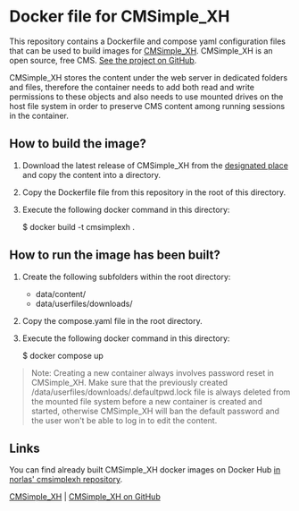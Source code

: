 # Docker file for CMSimple_XH

This repository contains a Dockerfile and compose yaml configuration files that can be used to build images for [CMSimple_XH](https://www.cmsimple-xh.org). CMSimple_XH is an open source, free CMS. [See the project on GitHub](https://www.cmsimple-xh.org).

CMSimple_XH stores the content under the web server in dedicated folders and files, therefore the container needs to add both read and write permissions to these objects and also needs to use mounted drives on the host file system in order to preserve CMS content among running sessions in the container.

## How to build the image?

1. Download the latest release of CMSimple_XH from the [designated place](https://github.com/cmsimple-xh/cmsimple-xh/releases) and copy the content into a directory.
2. Copy the Dockerfile file from this repository in the root of this directory.
3. Execute the following docker command in this directory:

    $ docker build -t cmsimplexh .

## How to run the image has been built?

1. Create the following subfolders within the root directory:
    * data/content/
    * data/userfiles/downloads/
2. Copy the compose.yaml file in the root directory.
3. Execute the following docker command in this directory:

    $ docker compose up

> Note: Creating a new container always involves password reset in CMSimple_XH. Make sure that the previously created /data/userfiles/downloads/.defaultpwd.lock file is always deleted from the mounted file system before a new container is created and started, otherwise CMSimple_XH will ban the default password and the user won't be able to log in to edit the content.

## Links

You can find already built CMSimple_XH docker images on Docker Hub [in norlas' cmsimplexh repository](https://hub.docker.com/repository/docker/norlas/cmsimplexh/general).

[CMSimple_XH](https://www.cmsimple-xh.org) |
[CMSimple_XH on GitHub](https://github.com/cmsimple-xh/cmsimple-xh)
